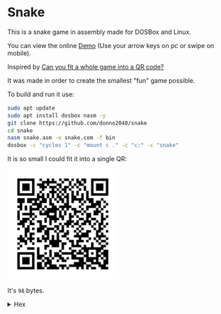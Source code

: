 # Snake

This is a snake game in assembly made for DOSBox and Linux.

You can view the online [Demo](https://donno2048.github.io/snake/) (Use your arrow keys on pc or swipe on mobile).

Inspired by [Can you fit a whole game into a QR code?](https://youtu.be/ExwqNreocpg)

It was made in order to create the smallest "fun" game possible.

To build and run it use:

```sh
sudo apt update
sudo apt install dosbox nasm -y
git clone https://github.com/donno2048/snake
cd snake
nasm snake.asm -o snake.com -f bin
dosbox -c "cycles 1" -c "mount c ." -c "c:" -c "snake"
```

It is so small I could fit it into a single QR:

<img src="./snake.png" width="250"/>

It's `98` bytes.

<details>
  <summary>Hex</summary>
  <br/>
    
```
6800b81fb80300
cd10bfd0078d76
fcf7f581e29c0f
89d3803f0974f3
c60707e460bba0
00a8017402b304
a8147402f7db29
df81ff9c0f77cc
d1fb8d4102b3a0
f6f384e474bf80
3d070f95c1803d
0974b4c6050989
7e004545e3b526
ad93c60720ebbd
```
</details>

